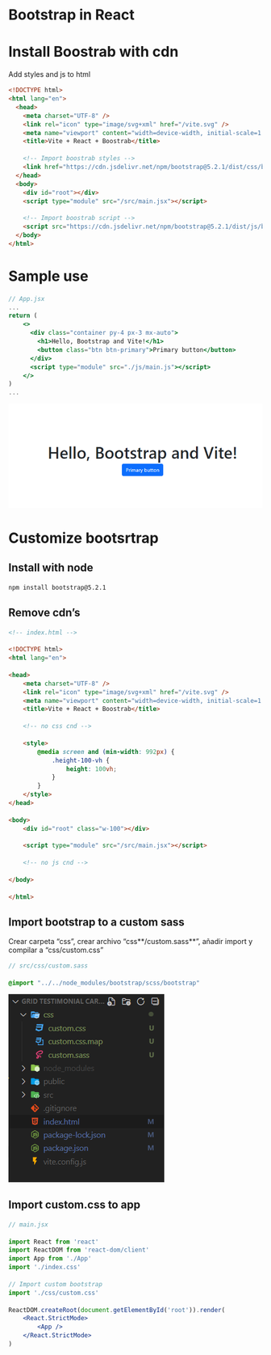 # Bootstrap in React

# Install Boostrab with cdn

Add styles and js to html

```html
<!DOCTYPE html>
<html lang="en">
  <head>
    <meta charset="UTF-8" />
    <link rel="icon" type="image/svg+xml" href="/vite.svg" />
    <meta name="viewport" content="width=device-width, initial-scale=1.0" />
    <title>Vite + React + Boostrab</title>

    <!-- Import boostrab styles -->
    <link href="https://cdn.jsdelivr.net/npm/bootstrap@5.2.1/dist/css/bootstrap.min.css" rel="stylesheet" integrity="sha384-iYQeCzEYFbKjA/T2uDLTpkwGzCiq6soy8tYaI1GyVh/UjpbCx/TYkiZhlZB6+fzT" crossorigin="anonymous">
  </head>
  <body>
    <div id="root"></div>
    <script type="module" src="/src/main.jsx"></script>

    <!-- Import boostrab script -->
    <script src="https://cdn.jsdelivr.net/npm/bootstrap@5.2.1/dist/js/bootstrap.bundle.min.js" integrity="sha384-u1OknCvxWvY5kfmNBILK2hRnQC3Pr17a+RTT6rIHI7NnikvbZlHgTPOOmMi466C8" crossorigin="anonymous"></script>
  </body>
</html>
```

# Sample use

```jsx
// App.jsx
...
return (
    <>
      <div class="container py-4 px-3 mx-auto">
        <h1>Hello, Bootstrap and Vite!</h1>
        <button class="btn btn-primary">Primary button</button>
      </div>
      <script type="module" src="./js/main.js"></script>
    </>
)
...
```

![Untitled](Bootstrap%20in%20React%207d3f4caccce84e7c804daacb3d0b27ec/Untitled.png)

# Customize bootsrtrap

## Install with node

```bash
npm install bootstrap@5.2.1
```

## Remove cdn’s

```html
<!-- index.html -->

<!DOCTYPE html>
<html lang="en">

<head>
    <meta charset="UTF-8" />
    <link rel="icon" type="image/svg+xml" href="/vite.svg" />
    <meta name="viewport" content="width=device-width, initial-scale=1.0" />
    <title>Vite + React + Boostrab</title>

    <!-- no css cnd -->

    <style>
        @media screen and (min-width: 992px) {
            .height-100-vh {
                height: 100vh;
            }
        }
    </style>
</head>

<body>
    <div id="root" class="w-100"></div>

    <script type="module" src="/src/main.jsx"></script>

    <!-- no js cnd -->
    
</body>

</html>
```

## Import bootstrap to a custom sass

Crear carpeta “css”, crear archivo “css**/custom.sass**”, añadir import y compilar a “css/custom.css”

```sass
// src/css/custom.sass

@import "../../node_modules/bootstrap/scss/bootstrap"
```

![Untitled](Bootstrap%20in%20React%207d3f4caccce84e7c804daacb3d0b27ec/Untitled%201.png)

## Import custom.css to app

```jsx
// main.jsx

import React from 'react'
import ReactDOM from 'react-dom/client'
import App from './App'
import './index.css'

// Import custom bootstrap
import './css/custom.css'

ReactDOM.createRoot(document.getElementById('root')).render(
    <React.StrictMode>
        <App />
    </React.StrictMode>
)
```